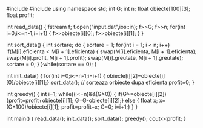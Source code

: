 #include<iostream>
#include<fstream>
using namespace std;
int G;
int n;
float obiecte[100][3];
float profit;

int read_data()
{
fstream f;
f.open("input.dat",ios::in);
f>>G;
f>>n;
for(int i=0;i<=n-1;i=i+1)
  {
   f>>obiecte[i][0];
   f>>obiecte[i][1];
  }
}

int sort_data()
{
    int sortare;
    do
    {
        sortare = 1;
        for(int i = 1; i < n; i++)
            if(M[i].eficienta < M[i + 1].eficienta)
        {
            swap(M[i].eficienta, M[i + 1].eficienta);
            swap(M[i].profit, M[i + 1].profit);
            swap(M[i].greutate, M[i + 1].greutate);
            sortare = 0;
        }
     }while(sortare == 0);
}

int init_data()
{
for(int i=0;i<=n-1;i=i+1) {
   obiecte[i][2]=obiecte[i][0]/obiecte[i][1];}
sort_data(); // sorteaza orbiecte dupa eficienta
profit=0;
}

int greedy()
{
int i=1;
while((i<=n)&&(G>0))
{
    if(G>=obiecte[i][2]){profit=profit+obiecte[i][1];
    G=G-obiecte[i][2];}
    else {
         float x;
         x=(G*100)/obiecte[i][1];
         profit=profit+x;
         G=0;
         i=i+1;}
}
}

int main()
{
read_data();
init_data();
sort_data();
greedy();
cout<<profit;
}
